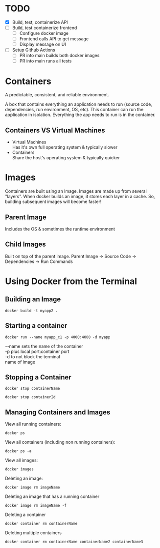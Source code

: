 # TODO
- [x] Build, test, containerize API
- [ ] Build, test containerize frontend
    - [ ] Configure docker image 
    - [ ] Frontend calls API to get message
    - [ ] Display message on UI
- [ ] Setup Github Actions
    - [ ] PR into main builds both docker images
    - [ ] PR into main runs all tests

# Containers
A predictable, consistent, and reliable environment.

A box that contains everything an application needs to run (source code, dependencies, run environment, OS, etc). This container can run the application in isolation. Everything the app needs to run is in the container.

## Containers VS Virtual Machines

- Virtual Machines  
Has it's own full operating system & typically slower
- Containers    
Share the host's operating system & typically quicker

# Images
Containers are built using an Image. Images are made up from several "layers". When docker builds an image, it stores each layer in a cache. So, building subsequent images will become faster!

## Parent Image
Includes the OS & sometimes the runtime environment

## Child Images
Built on top of the parent image. Parent Image -> Source Code -> Dependencies -> Run Commands

# Using Docker from the Terminal

## Building an Image
```console
docker build -t myapp2 .
```

## Starting a container
```console
docker run --name myapp_c1 -p 4000:4000 -d myapp
```
--name sets the name of the container
<br>
-p plus local port:container port
<br>
-d to not block the terminal
<br>
name of image
<br>

## Stopping a Container
``` console
docker stop containerName
```

``` console
docker stop containerId
```

## Managing Containers and Images
View all running containers:
```console
docker ps
```

View all containers (including non running containers):
```console
docker ps -a
```

View all images:
```console
docker images
```

Deleting an image:
``` console
docker image rm imageName
```

Deleting an image that has a running container
``` console
docker image rm imageName -f
```

Deleting a container
```console
docker container rm containerName
```

Deleting multiple containers
```console
docker container rm containerName containerName2 containerName3
```